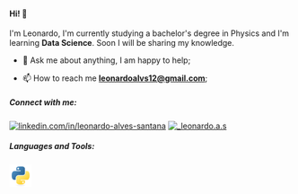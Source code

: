 <h4>Hi! 👋</h4>

I'm Leonardo,  I'm currently studying a bachelor's degree in Physics and I'm learning **Data Science**. Soon I will be sharing my knowledge.


- 💬 Ask me about anything, I am happy to help;

- 📫 How to reach me **leonardoalvs12@gmail.com**;

<h5 align="left">Connect with me:</h5>
<p align="left">
<a href="https://linkedin.com/in/leonardo-alves-santana" target="blank"><img align="center" src="https://raw.githubusercontent.com/rahuldkjain/github-profile-readme-generator/master/src/images/icons/Social/linked-in-alt.svg" alt="linkedin.com/in/leonardo-alves-santana" height="30" width="40" /></a>
<a href="https://instagram.com/_leonardo.a.s" target="blank"><img align="center" src="https://raw.githubusercontent.com/rahuldkjain/github-profile-readme-generator/master/src/images/icons/Social/instagram.svg" alt="_leonardo.a.s" height="30" width="40" /></a>
</p>

<h5 align="left">Languages and Tools:</h5>
<p align="left"> <a href="https://www.python.org" target="_blank" rel="noreferrer"> <img src="https://raw.githubusercontent.com/devicons/devicon/master/icons/python/python-original.svg" alt="python" width="40" height="40"/> </a> </p>

<!-- <p><img align="center" src="https://github-readme-stats.vercel.app/api/top-langs?username=leoalvessantana&show_icons=true&locale=en&layout=compact" alt="leoalvessantana" /></p> --!>

